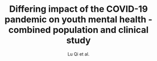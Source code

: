 ---
cat: gaia
subcat: platform
bestof: false
author: Lu Qi et al.
title: Differing impact of the COVID-19 pandemic on youth mental health - combined population and clinical study
journal: BJPsych Open
year: 2023
type: article
url: https -//www.cambridge.org/core/journals/bjpsych-open/article/differing-impact-of-the-covid19-pandemic-on-youth-mental-health-combined-population-and-clinical-study/939EDB00D962E84F86DC362C16B82A14#
doi: 10.1192/bjo.2023.601
---